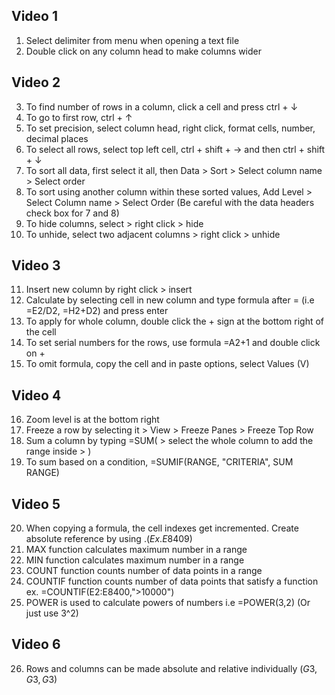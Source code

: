 ## Video 1
1. Select delimiter from menu when opening a text file
2. Double click on any column head to make columns wider

## Video 2
3. To find number of rows in a column, click a cell and press ctrl + ↓
4. To go to first row, ctrl + ↑
5. To set precision, select column head, right click, format cells, number, decimal places
6. To select all rows, select top left cell, ctrl + shift + → and then ctrl + shift + ↓
7. To sort all data, first select it all, then Data > Sort > Select column name > Select order
8. To sort using another column within these sorted values, Add Level > Select Column name > Select Order
(Be careful with the data headers check box for 7 and 8)
9. To hide columns, select > right click > hide
10. To unhide, select two adjacent columns > right click > unhide

## Video 3
11. Insert new column by right click > insert
12. Calculate by selecting cell in new column and type formula after = (i.e =E2/D2, =H2+D2) and press enter
13. To apply for whole column, double click the + sign at the bottom right of the cell
14. To set serial numbers for the rows, use formula =A2+1 and double click on +
15. To omit formula, copy the cell and in paste options, select Values (V)

## Video 4
16. Zoom level is at the bottom right
17. Freeze a row by selecting it > View > Freeze Panes > Freeze Top Row
18. Sum a column by typing =SUM( > select the whole column to add the range inside > )
19. To sum based on a condition, =SUMIF(RANGE, "CRITERIA", SUM RANGE)

## Video 5
20. When copying a formula, the cell indexes get incremented. Create absolute reference by using $. (Ex. E$8409)
21. MAX function calculates maximum number in a range
22. MIN function calculates maximum number in a range
23. COUNT function counts number of data points in a range
24. COUNTIF function counts number of data points that satisfy a function  ex. =COUNTIF(E2:E8400,">10000")
25. POWER is used to calculate powers of numbers i.e =POWER(3,2) (Or just use 3^2)

## Video 6
26. Rows and columns can be made absolute and relative individually ($G$3, $G3, G$3)
